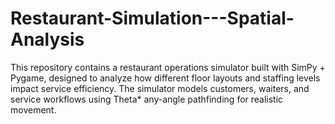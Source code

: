 # Restaurant-Simulation---Spatial-Analysis
This repository contains a restaurant operations simulator built with SimPy + Pygame, designed to analyze how different floor layouts and staffing levels impact service efficiency. The simulator models customers, waiters, and service workflows using Theta* any-angle pathfinding for realistic movement.
